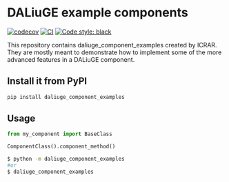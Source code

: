 
# DALiuGE example components

[![codecov](https://codecov.io/gh/ICRAR/daliuge-component-examples/branch/main/graph/badge.svg?token=daliuge-component-examples_token_here)](https://codecov.io/gh/ICRAR/daliuge-component-examples)
[![CI](https://github.com/ICRAR/daliuge-component-examples/actions/workflows/main.yml/badge.svg)](https://github.com/ICRAR/daliuge-component-examples/actions/workflows/main.yml)
[![Code style: black](https://img.shields.io/badge/code%20style-black-000000.svg)](https://github.com/psf/black)

This repository contains daliuge_component_examples created by ICRAR. They are mostly meant to demonstrate how to implement some of the more advanced features in a DALiuGE component.

## Install it from PyPI

```bash
pip install daliuge_component_examples
```

## Usage

```py
from my_component import BaseClass

ComponentClass().component_method()
```

```bash
$ python -m daliuge_component_examples
#or
$ daliuge_component_examples
```
